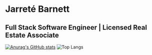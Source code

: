 # Jarreté Barnett
## Full Stack Software Engineer | Licensed Real Estate Associate
[![Anurag's GitHub stats](https://github-readme-stats.vercel.app/api?username=jarretebarnett&hide=stars&show_icons=true&theme=algolia)](https://github.com/anuraghazra/github-readme-stats)
![Top Langs](https://github-readme-stats.vercel.app/api/top-langs/?username=jarretebarnett&layout=compact&theme=algolia)
